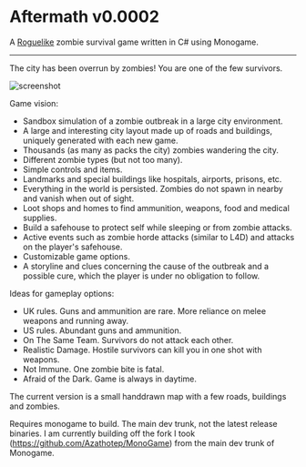 Aftermath v0.0002
============

A [Roguelike](http://roguebasin.roguelikedevelopment.org/index.php?title=Berlin_Interpretation) zombie survival game
written in C# using Monogame.

-----

The city has been overrun by zombies! You are one of the few survivors.

![screenshot](azathotep.github.com/aftermath/images/screenshot1.png)

Game vision:

 - Sandbox simulation of a zombie outbreak in a large city environment.
 - A large and interesting city layout made up of roads and buildings, uniquely generated with each new game.
 - Thousands (as many as packs the city) zombies wandering the city.
 - Different zombie types (but not too many).
 - Simple controls and items.
 - Landmarks and special buildings like hospitals, airports, prisons, etc.
 - Everything in the world is persisted. Zombies do not spawn in nearby and vanish when out of sight.
 - Loot shops and homes to find ammunition, weapons, food and medical supplies.
 - Build a safehouse to protect self while sleeping or from zombie attacks.
 - Active events such as zombie horde attacks (similar to L4D) and attacks on the player's safehouse.
 - Customizable game options.
 - A storyline and clues concerning the cause of the outbreak and a possible cure, which the player is under no obligation to follow.

Ideas for gameplay options:
 - UK rules. Guns and ammunition are rare. More reliance on melee weapons and running away.
 - US rules. Abundant guns and ammunition.
 - On The Same Team. Survivors do not attack each other.
 - Realistic Damage. Hostile survivors can kill you in one shot with weapons.
 - Not Immune. One zombie bite is fatal.
 - Afraid of the Dark. Game is always in daytime.

The current version is a small handdrawn map with a few roads, buildings and zombies.

Requires monogame to build. The main dev trunk, not the latest release binaries.
I am currently building off the fork I took (https://github.com/Azathotep/MonoGame)
from the main dev trunk of Monogame.
